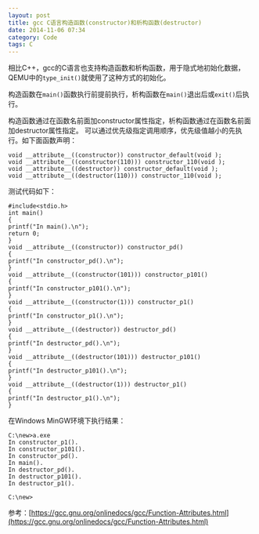 ```yaml
---
layout: post
title: gcc C语言构造函数(constructor)和析构函数(destructor)
date: 2014-11-06 07:34
category: Code
tags: C
---
```

相比C++，gcc的C语言也支持构造函数和析构函数，用于隐式地初始化数据，QEMU中的`type_init()`就使用了这种方式的初始化。

构造函数在`main()`函数执行前提前执行，析构函数在`main()`退出后或`exit()`后执行。

构造函数通过在函数名前面加constructor属性指定，析构函数通过在函数名前面加destructor属性指定。
可以通过优先级指定调用顺序，优先级值越小的先执行。如下面函数声明：

    void __attribute__((constructor)) constructor_default(void );
    void __attribute__((constructor(110))) constructor_110(void );
    void __attribute__((destructor)) constructor_default(void );
    void __attribute__((destructor(110))) constructor_110(void );



测试代码如下：

    #include<stdio.h>
    int main()
    {
    printf("In main().\n");
    return 0;
    }
    void __attribute__((constructor)) constructor_pd()
    {
    printf("In constructor_pd().\n");
    }
    void __attribute__((constructor(101))) constructor_p101()
    {
    printf("In constructor_p101().\n");
    }
    void __attribute__((constructor(1))) constructor_p1()
    {
    printf("In constructor_p1().\n");
    }
    void __attribute__((destructor)) destructor_pd()
    {
    printf("In destructor_pd().\n");
    }
    void __attribute__((destructor(101))) destructor_p101()
    {
    printf("In destructor_p101().\n");
    }
    void __attribute__((destructor(1))) destructor_p1()
    {
    printf("In destructor_p1().\n");
    }

在Windows MinGW环境下执行结果：

    C:\new>a.exe
    In constructor_p1().
    In constructor_p101().
    In constructor_pd().
    In main().
    In destructor_pd().
    In destructor_p101().
    In destructor_p1().

    C:\new>

参考：[https://gcc.gnu.org/onlinedocs/gcc/Function-Attributes.html](https://gcc.gnu.org/onlinedocs/gcc/Function-Attributes.html)    